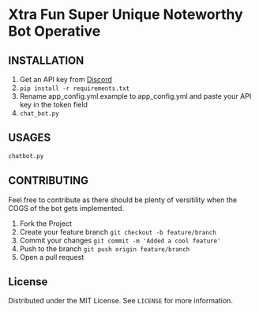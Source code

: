 # Xtra Fun Super Unique Noteworthy Bot Operative

## INSTALLATION

1. Get an API key from [Discord](https://discord.com/developers/applications)
2. ```pip install -r requirements.txt```
3. Rename app_config.yml.example to app_config.yml and paste your API key in the token field
4. ```chat_bot.py```


## USAGES

```python
chatbot.py
```

## CONTRIBUTING
Feel free to contribute as there should be plenty of versitility when the COGS of the bot gets implemented.

1. Fork the Project
2. Create your feature branch ```git checkout -b feature/branch```
3. Commit your changes ```git commit -m 'Added a cool feature'```
4. Push to the branch ```git push origin feature/branch```
5. Open a pull request

## License
Distributed  under the MIT License. See ```LICENSE``` for more information.
